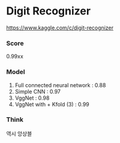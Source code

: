 # Digit Recognizer

https://www.kaggle.com/c/digit-recognizer



### Score

0.99xx

### Model

1. Full connected neural network : 0.88
2. Simple CNN : 0.97
3. VggNet : 0.98
4. VggNet with + Kfold \(3\) : 0.99

### Think

역시 앙상블



